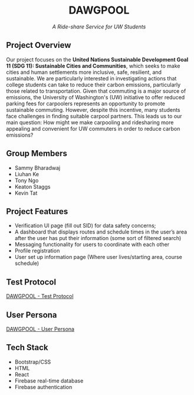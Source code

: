 <h1 align="center">DAWGPOOL</h1>

<p align="center"><em>A Ride-share Service for UW Students</em></p>

## Project Overview
Our project focuses on the **United Nations Sustainable Development Goal 11 (SDG 11): Sustainable Cities and Communities**, which seeks to make cities and human settlements more inclusive, safe, resilient, and sustainable. We are particularly interested in investigating actions that college students can take to reduce their carbon emissions, particularly those related to transportation. Given that commuting is a major source of emissions, the University of Washington's (UW) initiative to offer reduced parking fees for carpoolers represents an opportunity to promote sustainable commuting. However, despite this incentive, many students face challenges in finding suitable carpool partners. This leads us to our main question: How might we make carpooling and ridesharing more appealing and convenient for UW commuters in order to reduce carbon emissions?

## Group Members
* Sammy Bharadwaj
* Liuhan Ke
* Tony Ngo
* Keaton Staggs
* Kevin Tat

## Project Features
* Verification UI page (fill out SID) for data safety concerns;
* A dashboard that displays routes and schedule times in the user’s area after the user has put their information (some sort of filtered search)
* Messaging functionality for users to coordinate with each other
* Profile registration
* User set up information page (Where user lives/starting area, course schedule)

## Test Protocol
[DAWGPOOL - Test Protocol](https://docs.google.com/document/d/1ef0123rIvZqWbsX1bZvfBQcCGYpn6cyOSQaJMGNBmu0/edit?usp=sharing)

## User Persona
[DAWGPOOL - User Persona](https://www.figma.com/design/mB8c3aOJaijj4SWSfetSkh/442%3A-User-Persona?node-id=0-1)

## Tech Stack
* Bootstrap/CSS
* HTML
* React
* Firebase real-time database 
* Firebase authentication 
